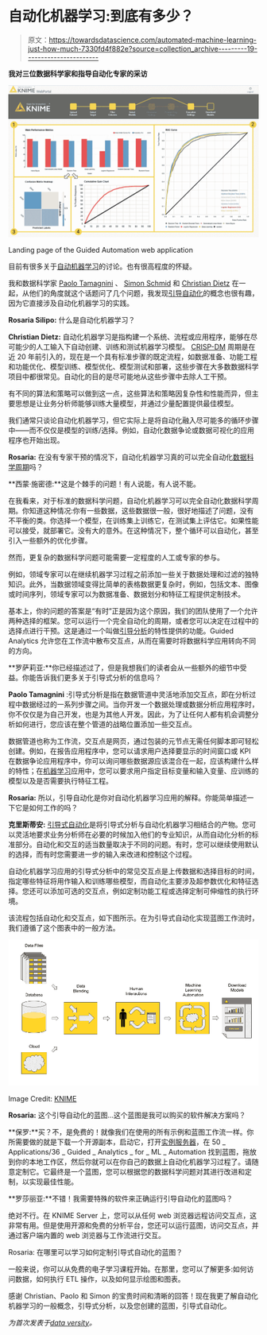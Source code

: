# 自动化机器学习:到底有多少？

> 原文：<https://towardsdatascience.com/automated-machine-learning-just-how-much-7330fd4f882e?source=collection_archive---------19----------------------->

**我对三位数据科学家和指导自动化专家的采访**

![](img/89df90847291223878b9be70f3ef6a01.png)

Landing page of the Guided Automation web application

目前有很多关于[自动机器学习](https://en.wikipedia.org/wiki/Automated_machine_learning)的讨论。也有很高程度的怀疑。

我和数据科学家 [Paolo Tamagnini](https://www.linkedin.com/in/paolo-tamagnini/) 、 [Simon Schmid](https://www.linkedin.com/in/simon-schmid/) 和 [Christian Dietz](https://www.linkedin.com/in/christian-dietz-18702056/) 在一起，从他们的角度就这个话题问了几个问题，我发现[引导自动化](https://youtu.be/iMdNFY_hplw)的概念也很有趣，因为它直接涉及自动化机器学习的实践。

**Rosaria Silipo:** 什么是自动化机器学习？

**Christian Dietz:** 自动化机器学习是指构建一个系统、流程或应用程序，能够在尽可能少的人工输入下自动创建、训练和测试机器学习模型。 [CRISP-DM](https://en.wikipedia.org/wiki/Cross-industry_standard_process_for_data_mining) 周期是在近 20 年前引入的，现在是一个具有标准步骤的既定流程，如数据准备、功能工程和功能优化、模型训练、模型优化、模型测试和部署，这些步骤在大多数数据科学项目中都很常见。自动化的目的是尽可能地从这些步骤中去除人工干预。

有不同的算法和策略可以做到这一点，这些算法和策略因复杂性和性能而异，但主要思想是让业务分析师能够训练大量模型，并通过少量配置提供最佳模型。

我们通常只谈论自动化机器学习，但它实际上是将自动化融入尽可能多的循环步骤中——而不仅仅是模型的训练/选择。例如，自动化数据争论或数据可视化的应用程序也开始出现。

**Rosaria:** 在没有专家干预的情况下，自动化机器学习真的可以完全自动化[数据科学周期](https://www.dataversity.net/practicing-data-science/)吗？

**西蒙·施密德:**这是个棘手的问题！有人说能，有人说不能。

在我看来，对于标准的数据科学问题，自动化机器学习可以完全自动化数据科学周期。你知道这种情况:你有一些数据，这些数据很一般，很好地描述了问题，没有不平衡的类。你选择一个模型，在训练集上训练它，在测试集上评估它。如果性能可以接受，就部署它。没有大的意外。在这种情况下，整个循环可以自动化，甚至引入一些额外的优化步骤。

然而，更复杂的数据科学问题可能需要一定程度的人工或专家的参与。

例如，领域专家可以在继续机器学习过程之前添加一些关于数据处理和过滤的独特知识。此外，当数据领域变得比简单的表格数据更复杂时，例如，包括文本、图像或时间序列，领域专家可以为数据准备、数据划分和特征工程提供定制技术。

基本上，你的问题的答案是“有时”正是因为这个原因，我们的团队使用了一个允许两种选择的框架。您可以运行一个完全自动化的周期，或者您可以决定在过程中的选择点进行干预。这是通过一个叫做[引导分析](https://www.knime.com/blog/principles-of-guided-analytics)的特性提供的功能。Guided Analytics 允许您在工作流中散布交互点，从而在需要时将数据科学应用转向不同的方向。

**罗萨莉亚:**你已经描述过了，但是我想我们的读者会从一些额外的细节中受益。你能告诉我们更多关于引导式分析的信息吗？

**Paolo Tamagnini** :引导式分析是指在数据管道中灵活地添加交互点，即在分析过程中数据经过的一系列步骤之间。当你开发一个数据处理或数据分析应用程序时，你不仅仅是为自己开发，也是为其他人开发。因此，为了让任何人都有机会调整分析如何进行，您应该在整个管道的战略位置添加一些交互点。

数据管道也称为工作流，交互点是网页，通过包装的元节点无需任何脚本即可轻松创建。例如，在报告应用程序中，您可以请求用户选择要显示的时间窗口或 KPI 在数据争论应用程序中，你可以询问哪些数据源应该混合在一起，应该构建什么样的特性；在[机器学习](https://www.dataversity.net/neural-machine-translation-with-sequence-to-sequence-rnn/)应用中，您可以要求用户指定目标变量和输入变量、应训练的模型以及是否需要执行特征工程。

**Rosaria:** 所以，引导自动化是你对自动化机器学习应用的解释。你能简单描述一下它是如何工作的吗？

**克里斯蒂安:** [引导式自动化](https://www.knime.com/blog/intelligently-automating-machine-learning-artificial-intelligence-and-data-science)是将引导式分析与自动化机器学习相结合的产物。您可以灵活地要求业务分析师在必要的时候加入他们的专业知识，从而自动化分析的标准部分。自动化和交互的适当数量取决于不同的问题。有时，您可以继续使用默认的选择，而有时您需要进一步的输入来改进和控制这个过程。

自动化机器学习应用的引导式分析中的常见交互点是上传数据和选择目标的时间，指定哪些特征将用作输入和训练哪些模型，而自动化主要涉及超参数优化和特征选择。您还可以添加可选的交互点，例如定制功能工程或选择定制可伸缩性的执行环境。

该流程包括自动化和交互点，如下图所示。在为引导式自动化实现蓝图工作流时，我们遵循了这个图表中的一般方法。

![](img/781975062eb54aaa7af4dde585260f91.png)

Image Credit: [KNIME](https://www.knime.com/)

**Rosaria:** 这个引导自动化的蓝图…这个蓝图是我可以购买的软件解决方案吗？

**保罗:**买？不，是免费的！就像我们在使用的所有示例和蓝图工作流一样。你所需要做的就是下载一个开源副本，启动它，打开[实例服务器](https://www.knime.com/knime-introductory-course/chapter1/section2/examples-server)，在 50 _ Applications/36 _ Guided _ Analytics _ for _ ML _ Automation 找到蓝图，拖放到你的本地工作区，然后你就可以在你自己的数据上自动化机器学习过程了。请随意定制它。它最终是一个蓝图，您可以根据您的数据科学问题对其进行改进和定制，以实现最佳性能。

**罗莎丽亚:**不错！我需要特殊的软件来正确运行引导自动化的蓝图吗？

绝对不行。在 KNIME Server 上，您可以从任何 web 浏览器远程访问交互点，这非常有用。但是使用开源和免费的分析平台，您还可以运行蓝图，访问交互点，并通过客户端内置的 web 浏览器与工作流进行交互。

Rosaria: 在哪里可以学习如何定制引导式自动化的蓝图？

一般来说，你可以从免费的电子学习课程开始。在那里，您可以了解更多:如何访问数据，如何执行 ETL 操作，以及如何显示绘图和图表。

感谢 Christian、Paolo 和 Simon 的宝贵时间和清晰的回答！现在我更了解自动化机器学习的一般概念，引导式分析，以及您创建的蓝图，引导式自动化。

*为首次发表于*[*data versity*](https://www.dataversity.net/automated-machine-learning-just-how-much/)*。*